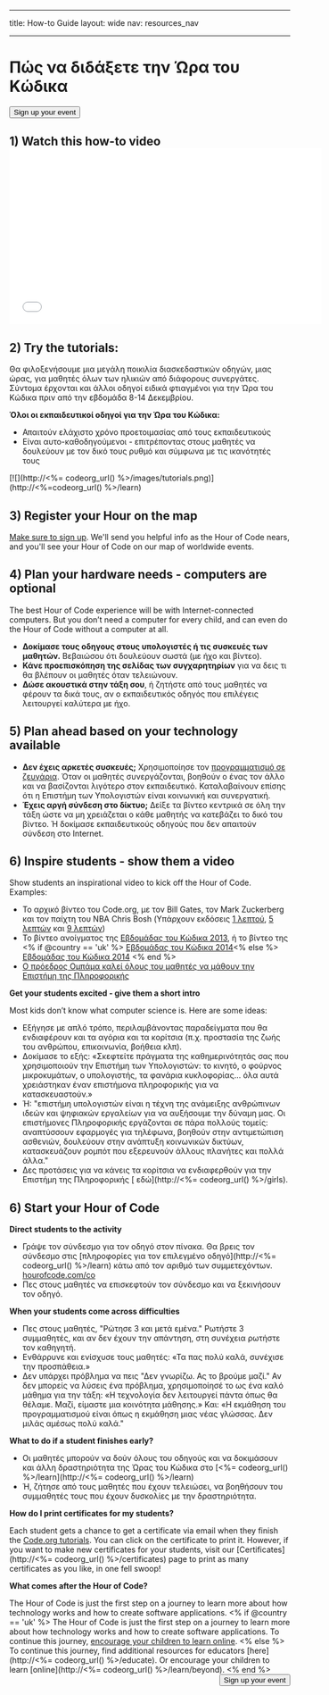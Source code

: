 * * *

title: How-to Guide layout: wide nav: resources_nav

* * *

<div class="row">
  <h1 class="col-sm-6">
    Πώς να διδάξετε την Ώρα του Κώδικα
  </h1>
  
  <div class="col-sm-6 button-container centered">
    <a href="<%= hoc_uri('/#join') %>"><button class="signup-button">Sign up your event</button></a>
  </div>
</div>

## 1) Watch this how-to video <iframe width="560" height="315" src="//www.youtube.com/embed/tQeSke4hIds" frameborder="0" allowfullscreen></iframe>
## 2) Try the tutorials:

Θα φιλοξενήσουμε μια μεγάλη ποικιλία διασκεδαστικών οδηγών, μιας ώρας, για μαθητές όλων των ηλικιών από διάφορους συνεργάτες. Σύντομα έρχονται και άλλοι οδηγοί ειδικά φτιαγμένοι για την Ώρα του Κώδικα πριν από την εβδομάδα 8-14 Δεκεμβρίου.

**Όλοι οι εκπαιδευτικοί οδηγοί για την Ώρα του Κώδικα:**

  * Απαιτούν ελάχιστο χρόνο προετοιμασίας από τους εκπαιδευτικούς
  * Είναι αυτο-καθοδηγούμενοι - επιτρέποντας στους μαθητές να δουλεύουν με τον δικό τους ρυθμό και σύμφωνα με τις ικανότητές τους

[![](http://<%= codeorg_url() %>/images/tutorials.png)](http://<%=codeorg_url() %>/learn)

## 3) Register your Hour on the map

[Make sure to sign up](<%= hoc_uri('/') %>). We'll send you helpful info as the Hour of Code nears, and you'll see your Hour of Code on our map of worldwide events.

## 4) Plan your hardware needs - computers are optional

The best Hour of Code experience will be with Internet-connected computers. But you don’t need a computer for every child, and can even do the Hour of Code without a computer at all.

  * **Δοκίμασε τους οδηγους στους υπολογιστές ή τις συσκευές των μαθητών.** Βεβαιώσου ότι δουλεύουν σωστά (με ήχο και βίντεο).
  * **Κάνε προεπισκόπηση της σελίδας των συγχαρητηρίων** για να δεις τι θα βλέπουν οι μαθητές όταν τελειώνουν. 
  * **Δώσε ακουστικά στην τάξη σου**, ή ζητήστε από τους μαθητές να φέρουν τα δικά τους, αν ο εκπαιδευτικός οδηγός που επιλέγεις λειτουργεί καλύτερα με ήχο.

## 5) Plan ahead based on your technology available

  * **Δεν έχεις αρκετές συσκευές;** Χρησιμοποίησε τον [προγραμματισμό σε ζευγάρια](http://www.ncwit.org/resources/pair-programming-box-power-collaborative-learning). Όταν οι μαθητές συνεργάζονται, βοηθούν ο ένας τον άλλο και να βασίζονται λιγότερο στον εκπαιδευτικό. Καταλαβαίνουν επίσης ότι η Επιστήμη των Υπολογιστών είναι κοινωνική και συνεργατική.
  * **Έχεις αργή σύνδεση στο δίκτυο;** Δείξε τα βίντεο κεντρικά σε όλη την τάξη ώστε να μη χρειάζεται ο κάθε μαθητής να κατεβάζει το δικό του βίντεο. Ή δοκίμασε εκπαιδευτικούς οδηγούς που δεν απαιτούν σύνδεση στο Internet.

## 6) Inspire students - show them a video

Show students an inspirational video to kick off the Hour of Code. Examples:

  * Το αρχικό βίντεο του Code.org, με τον Bill Gates, τον Mark Zuckerberg και τον παίχτη του ΝΒΑ Chris Bosh (Υπάρχουν εκδόσεις [1 λεπτού](https://www.youtube.com/watch?v=qYZF6oIZtfc), [5 λεπτών](https://www.youtube.com/watch?v=nKIu9yen5nc) και [9 λεπτών](https://www.youtube.com/watch?v=dU1xS07N-FA))
  * Το βίντεο ανοίγματος της [Εβδομάδας του Κώδικα 2013](https://www.youtube.com/watch?v=FC5FbmsH4fw), ή το βίντεο της <% if @country == 'uk' %> [Εβδομάδας του Κώδικα 2014](https://www.youtube.com/watch?v=96B5-JGA9EQ)<% else %> [Εβδομάδας του Κώδικα 2014](https://www.youtube.com/watch?v=rH7AjDMz_dc&index=2&list=PLzdnOPI1iJNe1WmdkMG-Ca8cLQpdEAL7Q) <% end %>
  * [Ο πρόεδρος Ομπάμα καλεί όλους του μαθητές να μάθουν την Επιστήμη της Πληροφορικής](https://www.youtube.com/watch?v=6XvmhE1J9PY)

**Get your students excited - give them a short intro**

Most kids don’t know what computer science is. Here are some ideas:

  * Εξήγησε με απλό τρόπο, περιλαμβάνοντας παραδείγματα που θα ενδιαφέρουν και τα αγόρια και τα κορίτσια (π.χ. προστασία της ζωής του ανθρώπου, επικοινωνία, βοήθεια κλπ).
  * Δοκίμασε το εξής: «Σκεφτείτε πράγματα της καθημερινότητάς σας που χρησιμοποιούν την Επιστήμη των Υπολογιστών: το κινητό, ο φούρνος μικροκυμάτων, ο υπολογιστής, τα φανάρια κυκλοφορίας... όλα αυτά χρειάστηκαν έναν επιστήμονα πληροφορικής για να κατασκευαστούν.»
  * Ή: "επιστήμη υπολογιστών είναι η τέχνη της ανάμειξης ανθρώπινων ιδεών και ψηφιακών εργαλείων για να αυξήσουμε την δύναμη μας. Οι επιστήμονες Πληροφορικής εργάζονται σε πάρα πολλούς τομείς: αναπτύσσουν εφαρμογές για τηλέφωνα, βοηθούν στην αντιμετώπιση ασθενιών, δουλεύουν στην ανάπτυξη κοινωνικών δικτύων, κατασκευάζουν ρομπότ που εξερευνούν άλλους πλανήτες και πολλά άλλα."
  * Δες προτάσεις για να κάνεις τα κορίτσια να ενδιαφερθούν για την Επιστήμη της Πληροφορικής [ εδώ](http://<%= codeorg_url() %>/girls). 

## 6) Start your Hour of Code

**Direct students to the activity**

  * Γράψε τον σύνδεσμο για τον οδηγό στον πίνακα. Θα βρεις τον σύνδεσμο στις [πληροφορίες για τον επιλεγμένο οδηγό](http://<%= codeorg_url() %>/learn) κάτω από τον αριθμό των συμμετεχόντων. [hourofcode.com/co](http://hourofcode.com/co)
  * Πες στους μαθητές να επισκεφτούν τον σύνδεσμο και να ξεκινήσουν τον οδηγό.

**When your students come across difficulties**

  * Πες στους μαθητές, "Ρώτησε 3 και μετά εμένα." Ρωτήστε 3 συμμαθητές, και αν δεν έχουν την απάντηση, στη συνέχεια ρωτήστε τον καθηγητή.
  * Ενθάρρυνε και ενίσχυσε τους μαθητές: «Τα πας πολύ καλά, συνέχισε την προσπάθεια.»
  * Δεν υπάρχει πρόβλημα να πεις "Δεν γνωρίζω. Ας το βρούμε μαζί." Αν δεν μπορείς να λύσεις ένα πρόβλημα, χρησιμοποίησέ το ως ένα καλό μάθημα για την τάξη: «Η τεχνολογία δεν λειτουργεί πάντα όπως θα θέλαμε. Μαζί, είμαστε μια κοινότητα μάθησης.» Και: «Η εκμάθηση του προγραμματισμού είναι όπως η εκμάθηση μιας νέας γλώσσας. Δεν μιλάς αμέσως πολύ καλά."

**What to do if a student finishes early?**

  * Οι μαθητές μπορούν να δούν όλους του οδηγούς και να δοκιμάσουν και άλλη δραστηριότητα της Ώρας του Κώδικα στο [<%= codeorg_url() %>/learn](http://<%= codeorg_url() %>/learn)
  * Ή, ζήτησε από τους μαθητές που έχουν τελειώσει, να βοηθήσουν του συμμαθητές τους που έχουν δυσκολίες με την δραστηριότητα.

**How do I print certificates for my students?**

Each student gets a chance to get a certificate via email when they finish the [Code.org tutorials](http://studio.code.org). You can click on the certificate to print it. However, if you want to make new certificates for your students, visit our [Certificates](http://<%= codeorg_url() %>/certificates) page to print as many certificates as you like, in one fell swoop!

**What comes after the Hour of Code?**

The Hour of Code is just the first step on a journey to learn more about how technology works and how to create software applications. <% if @country == 'uk' %> The Hour of Code is just the first step on a journey to learn more about how technology works and how to create software applications. To continue this journey, [encourage your children to learn online](http://uk.code.org/learn/beyond). <% else %> To continue this journey, find additional resources for educators [here](http://<%= codeorg_url() %>/educate). Or encourage your children to learn [online](http://<%= codeorg_url() %>/learn/beyond). <% end %> <a style="display: block" href="<%= hoc_uri('/#join') %>"><button style="float: right;">Sign up your event</button></a>